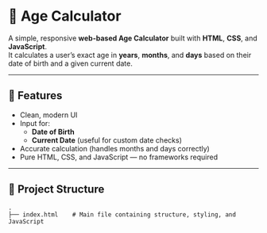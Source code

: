 # 🧮 Age Calculator

A simple, responsive **web-based Age Calculator** built with **HTML**, **CSS**, and **JavaScript**.  
It calculates a user’s exact age in **years**, **months**, and **days** based on their date of birth and a given current date.

---

## 🚀 Features

- Clean, modern UI
- Input for:
  - **Date of Birth**
  - **Current Date** (useful for custom date checks)
- Accurate calculation (handles months and days correctly)
- Pure HTML, CSS, and JavaScript — no frameworks required

---

## 📂 Project Structure

```text
.
├── index.html    # Main file containing structure, styling, and JavaScript
